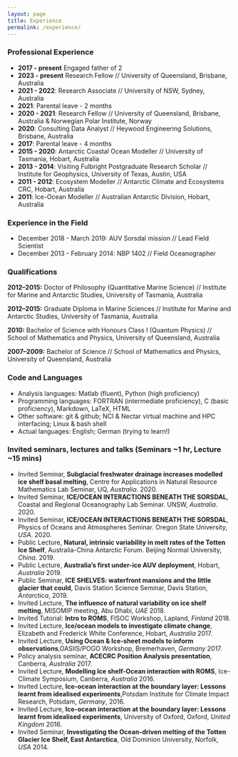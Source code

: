 ```yaml
---
layout: page
title: Experience
permalink: /experience/
---
```


### Professional Experience
- **2017 - present** Engaged father of 2
- **2023 - present** Research Fellow // University of Queensland, Brisbane, Australia
- **2021 - 2022**: Research Associate // University of NSW, Sydney, Australia
- **2021**: Parental leave - 2 months
- **2020 - 2021**: Research Fellow // University of Queensland, Brisbane, Australia & Norwegian Polar Institute, Norway
- **2020**: Consulting Data Analyst // Heywood Engineering Solutions, Brisbane, Australia
- **2017**: Parental leave - 4 months
- **2015 - 2020**: Antarctic Coastal Ocean Modeller // University of Tasmania, Hobart, Australia
- **2013 - 2014**: Visiting Fulbright Postgraduate Research Scholar // Institute for Geophysics, University of Texas, Austin, USA
- **2011 - 2012**: Ecosystem Modeller // Antarctic Climate and Ecosystems CRC, Hobart, Australia
- **2011**: Ice-Ocean Modeller // Australian Antarctic Division, Hobart, Australia

### Experience in the Field

- December 2018 - March 2019: AUV Sorsdal mission // Lead Field Scientist
- December 2013 - February 2014: NBP 1402 // Field Oceanographer
 
### Qualifications
**2012–2015:** Doctor of Philosophy (Quantitative Marine Science) // Institute for Marine and Antarctic Studies, University of Tasmania, Australia

**2012–2015:** Graduate Diploma in Marine Sciences // Institute for Marine and Antarctic Studies, University of Tasmania, Australia

**2010:** Bachelor of Science with Honours Class I (Quantum Physics) // School of Mathematics and Physics, University of Queensland, Australia

**2007–2009:** Bachelor of Science // School of Mathematics and Physics, University of Queensland, Australia

### Code and Languages
- Analysis languages: Matlab (fluent), Python (high proficiency)
- Programming languages: FORTRAN (intermediate proficiency), C (basic proficiency), Markdown, LaTeX, HTML
- Other software: git & github; NCI & Nectar virtual machine and HPC interfacing; Linux & bash shell
- Actual languages: English; German (trying to learn!)

### Invited seminars, lectures and talks (Seminars ~1 hr, Lecture ~15 mins)
- Invited Seminar, **Subglacial freshwater drainage increases modelled ice shelf basal melting**, Centre for Applications in Natural Resource Mathematics Lab Seminar, UQ, *Australia*. 2020.
- Invited Seminar, **ICE/OCEAN INTERACTIONS BENEATH THE SORSDAL**, Coastal and Regional Oceanography Lab Seminar. UNSW, *Australia*. 2020.
- Invited Seminar, **ICE/OCEAN INTERACTIONS BENEATH THE SORSDAL**, Physics of Oceans and Atmospheres Seminar. Oregon State University, *USA*. 2020.
- Public Lecture, **Natural, intrinsic variability in melt rates of the Totten Ice Shelf**, Australia-China Antarctic Forum. Beijing Normal University, *China*. 2019.
- Public Lecture, **Australia’s first under-ice AUV deployment**, Hobart, *Australia* 2019.
- Public Seminar, **ICE SHELVES: waterfront mansions and the little glacier that could**, Davis Station Science Seminar, Davis Station, *Antarctica*, 2019.
- Invited Lecture, **The influence of natural variability on ice shelf melting**, MISOMIP meeting, Abu Dhabi, *UAE* 2018.
- Invited Tutorial: **Intro to ROMS**, FISOC Workshop, Lapland, *Finland* 2018.
- Invited Lecture, **Ice/ocean models to investigate climate change**, Elizabeth and Frederick White Conference, Hobart, *Australia* 2017.
- Invited Lecture, **Using Ocean & Ice-sheet models to inform observations**,OASIIS/POGO Workshop, Bremerhaven, *Germany* 2017.
- Policy analysis seminar, **ACECRC Position Analysis presentation**, Canberra, *Australia* 2017.
- Invited Lecture, **Modelling Ice shelf-Ocean interaction with ROMS**, Ice-Climate Symposium, Canberra, *Australia* 2016.
- Invited Lecture, **Ice-ocean interaction at the boundary layer: Lessons learnt from idealised experiments**,Potsdam Institute for Climate Impact Research, Potsdam, *Germany*, 2016.
- Invited Lecture, **Ice-ocean interaction at the boundary layer: Lessons learnt from idealised experiments**, University of Oxford, Oxford, *United Kingdom* 2016.
- Invited Seminar, **Investigating the Ocean-driven melting of the Totten Glacier Ice Shelf, East Antarctica**, Old Dominion University, Norfolk, *USA* 2014.
